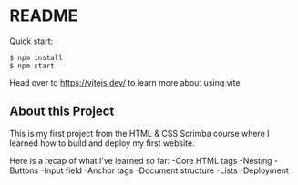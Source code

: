 # README

Quick start:

```
$ npm install
$ npm start
````

Head over to https://vitejs.dev/ to learn more about using vite

## About this Project

This is my first project from the HTML & CSS Scrimba course where I learned how to build and deploy my first website.

Here is a recap of what I've learned so far:
-Core HTML tags
-Nesting
-Buttons
-Input field
-Anchor tags
-Document structure
-Lists
-Deployment
